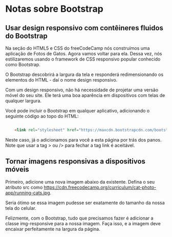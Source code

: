 # Notas sobre Bootstrap

## Usar design responsivo com contêineres fluidos do Bootstrap

Na seção do HTML5 e CSS do freeCodeCamp nós construímos uma aplicação de Fotos de Gatos. Agora vamos voltar para ela. Dessa vez, nós estilizaremos usando o framework de CSS responsivo popular conhecido como Bootstrap.

O Bootstrap descobrirá a largura da tela e responderá redimensionando os elementos do HTML - daí o nome design responsivo.

Com um design responsivo, não há necessidade de projetar uma versão móvel do seu site. Ele terá uma boa aparência em dispositivos com telas de qualquer largura.

Você pode incluir o Bootstrap em qualquer aplicativo, adicionando o seguinte código ao topo do HTML:

```HTML

    <link rel="stylesheet" href="https://maxcdn.bootstrapcdn.com/bootstrap/3.3.7/css/bootstrap.min.css" integrity="sha384-BVYiiSIFeK1dGmJRAkycuHAHRg32OmUcww7on3RYdg4Va+PmSTsz/K68vbdEjh4u" crossorigin="anonymous"/>


```

Neste caso, já o adicionamos para você a esta página por trás dos panos. Note que usar a tag > ou /> para fechar a tag link é aceitável.

## Tornar imagens responsivas a dispositivos móveis

Primeiro, adicione uma nova imagem abaixo da existente. Defina o seu atributo src como https://cdn.freecodecamp.org/curriculum/cat-photo-app/running-cats.jpg.

Seria ótimo se essa imagem pudesse ser exatamente do tamanho da nossa tela do celular.

Felizmente, com o Bootstrap, tudo que precisamos fazer é adicionar a classe img-responsive para a nossa imagem. Faça isso, e a imagem deve encaixar perfeitamente na largura da página.



